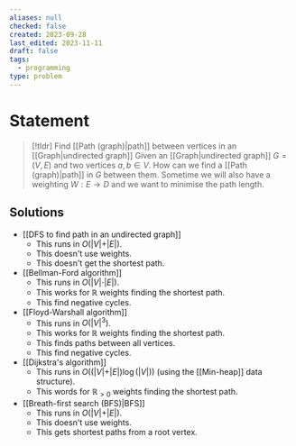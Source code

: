 ```yaml
---
aliases: null
checked: false
created: 2023-09-28
last_edited: 2023-11-11
draft: false
tags:
  - programming
type: problem
---
```

# Statement

> [!tldr] Find [[Path (graph)|path]] between vertices in an [[Graph|undirected graph]]
> Given an [[Graph|undirected graph]] $G = (V,E)$ and two vertices $a,b \in V$. How can we find a [[Path (graph)|path]] in $G$ between them. Sometime we will also have a weighting $W: E \rightarrow D$ and we want to minimise the path length.

## Solutions

- [[DFS to find path in an undirected graph]]
	- This runs in $O(\vert V \vert + \vert E \vert)$.
	- This doesn't use weights.
	- This doesn't get the shortest path.
- [[Bellman-Ford algorithm]]
	- This runs in $O(\vert V \vert \cdot \vert E \vert)$.
	- This works for $\mathbb{R}$ weights finding the shortest path.
	- This find negative cycles.
- [[Floyd-Warshall algorithm]]
	- This runs in $O(\vert V \vert^3)$.
	- This works for $\mathbb{R}$ weights finding the shortest path.
	- This finds paths between all vertices.
	- This find negative cycles.
- [[Dijkstra's algorithm]]
	- This runs in $O((\vert V \vert + \vert E \vert)\log(\vert V \vert))$ (using the [[Min-heap]] data structure).
	- This words for $\mathbb{R}_{>0}$ weights finding the shortest path.
- [[Breath-first search (BFS)|BFS]]
	- This runs in $O(\vert V \vert + \vert E \vert)$.
	- This doesn't use weights.
	- This gets shortest paths from a root vertex.

